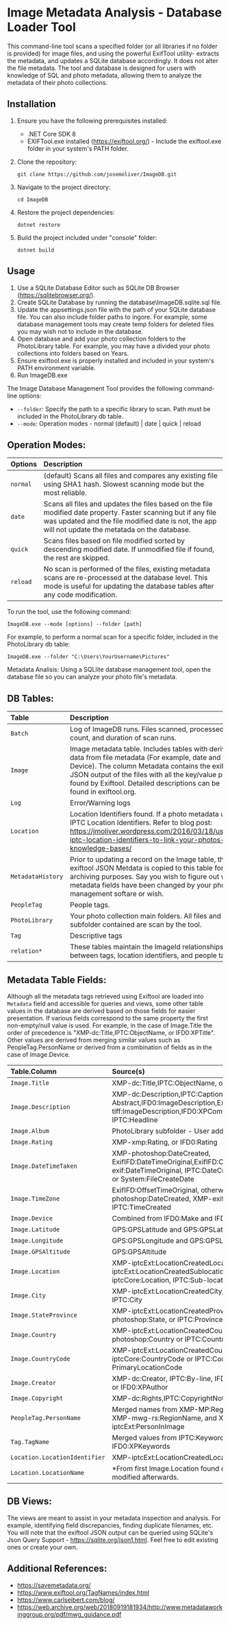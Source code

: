 # Image Metadata Analysis - Database Loader Tool
This command-line tool scans a specified folder (or all libraries if no folder is provided) for image files, and using the powerful ExifTool utility- extracts the metadata, and updates a SQLite database accordingly. It does not alter the file metadata. The tool and database is designed for users with knowledge of SQL and photo metadata, allowing them to analyze the metadata of their photo collections.

## Installation

1. Ensure you have the following prerequisites installed:
   - .NET Core SDK 8
   - EXIFTool.exe installed (https://exiftool.org/) - Include the exiftool.exe folder in your system's PATH folder.

2. Clone the repository:
   ```
   git clone https://github.com/josemoliver/ImageDB.git
   ```

3. Navigate to the project directory:
   ```
   cd ImageDB
   ```

4. Restore the project dependencies:
   ```
   dotnet restore
   ```

5. Build the project included under "console" folder:
   ```
   dotnet build
   ```

## Usage

1. Use a SQLite Database Editor such as SQLite DB Browser (https://sqlitebrowser.org/). 
2. Create SQLite Database by running the database\ImageDB.sqlite.sql file.
3. Update the appsettings.json file with the path of your SQLite database file. You can also include folder paths to ingore. For example, some database management tools may create temp folders for deleted files you may wish not to include in the database. 
4. Open database and add your photo collection folders to the PhotoLibrary table. For example, you may have a divided your photo collections into folders based on Years.
5. Ensure exiftool.exe is properly installed and included in your system's PATH environment variable.
6. Run ImageDB.exe


The Image Database Management Tool provides the following command-line options:

- `--folder`: Specify the path to a specific library to scan. Path must be included in the PhotoLibrary db table.
- `--mode`: Operation modes - normal (default) | date | quick | reload

## Operation Modes:

| Options         | Description                                             |
| :------------     | :--------------------------------------------------------- | 
| `normal`     | (default) Scans all files and compares any existing file using SHA1 hash. Slowest scanning mode but the most reliable.|
| `date`       | Scans all files and updates the files based on the file modified date property. Faster scanning but if any file was updated and the file modified date is not, the app will not update the metatada on the database. |
|  `quick` | Scans files based on file modified sorted by descending modified date. If unmodified file if found, the rest are skipped. |
|  `reload` |No scan is performed of the files, existing metadata scans are re-processed at the database level. This mode is useful for updating  the database tables after any code modification. |


To run the tool, use the following command:

```
ImageDB.exe --mode [options] --folder [path]
```

For example, to perform a normal scan for a specific folder, included in the PhotoLibrary db table:

```
ImageDB.exe --folder "C:\Users\YourUsername\Pictures"
```

Metadata Analisis:
Using a SQLlite database management tool, open the database file so you can analyze your photo file's metadata.

## DB Tables:

| Table            | Description                                             |
| :------------     | :--------------------------------------------------------- | 
| `Batch`     | Log of ImageDB runs. Files scanned, processed count, and duration of scan runs. |
| `Image`    | Image metadata table. Includes tables with derived data from file metadata (For example, date and Device). The column Metadata contains the exiftool JSON output of the files with all the key/value pairs found by Exiftool. Detailed descriptions can be found in exiftool.org. |
| `Log`  |  Error/Warning logs |
| `Location`          | Location Identifiers found. If a photo metadata uses IPTC Location Identifiers. Refer to blog post: https://jmoliver.wordpress.com/2016/03/18/using-iptc-location-identifiers-to-link-your-photos-to-knowledge-bases/ |
| `MetadataHistory`          | Prior to updating a record on the Image table, the exiftool JSON Metdata is copied to this table for archiving purposes. Say you wish to figure out what metadata fields have been changed by your photo management softare or wish. |
| `PeopleTag`  |  People tags. |
| `PhotoLibrary`  |  Your photo collection main folders. All files and subfolder contained are scan by the tool. |
| `Tag`  |  Descriptive tags |
| `relation*`  | These tables maintain the ImageId relationships between tags, location identifiers, and people tags. |


## Metadata Table Fields:
Although all the metadata tags retrieved using Exiftool are loaded into `Metadata` field and accessible for queries and views, some other table values in the database are derived based on those fields for easier presentation. If various fields correspond to the same property the first non-empty/null value is used. For example, in the case of Image.Title the order of precedence is "XMP-dc:Title,IPTC:ObjectName, or IFD0:XPTitle". Other values are derived from merging similar values such as PeopleTag.PersonName or derived from a combination of fields as in the case of Image.Device.

| Table.Column            | Source(s)                            |
| :------------     | :--------------------------------------------------------- | 
| `Image.Title`     | XMP-dc:Title,IPTC:ObjectName, or IFD0:XPTitle  |
| `Image.Description`     | XMP-dc:Description,IPTC:Caption-Abstract,IFD0:ImageDescription,ExifIFD:UserComment,XMP-tiff:ImageDescription,IFD0:XPComment,IFD0:XPSubject, or IPTC:Headline |
| `Image.Album`     | PhotoLibrary subfolder - User added |
| `Image.Rating`     | XMP-xmp:Rating, or IFD0:Rating |
| `Image.DateTimeTaken`     | XMP-photoshop:DateCreated, ExifIFD:DateTimeOriginal,ExifIFD:CreateDate,XMP-exif:DateTimeOriginal, IPTC:DateCreated+IPTC:TimeCreated, or System:FileCreateDate |
| `Image.TimeZone`     | ExifIFD:OffsetTimeOriginal, otherwise obtained from XMP-photoshop:DateCreated, XMP-exif:DateTimeOriginal,or IPTC:TimeCreated   |
| `Image.Device`     | Combined from IFD0:Make and IFD0:Model |
| `Image.Latitude`     | GPS:GPSLatitude and GPS:GPSLatitudeRef |
| `Image.Longitude`     | GPS:GPSLongitude and GPS:GPSLongitudeRef|
| `Image.GPSAltitude`     | GPS:GPSAltitude |
| `Image.Location`     | XMP-iptcExt:LocationCreatedLocation, XMP-iptcExt:LocationCreatedSublocation, or XMP-iptcCore:Location, IPTC:Sub-location  |
| `Image.City`     | XMP-iptcExt:LocationCreatedCity, XMP-photoshop:City, or IPTC:City |
| `Image.StateProvince`     | XMP-iptcExt:LocationCreatedProvinceState, XMP-photoshop:State, or IPTC:Province-State  |
| `Image.Country`     | XMP-iptcExt:LocationCreatedCountryName, XMP-photoshop:Country or IPTC:Country-PrimaryLocationName |
| `Image.CountryCode`     | XMP-iptcExt:LocationCreatedCountryCode, XMP-iptcCore:CountryCode or IPTC:Country-PrimaryLocationCode  |
| `Image.Creator`     | XMP-dc:Creator, IPTC:By-line, IFD0:Artist, XMP-tiff:Artist, or IFD0:XPAuthor |
| `Image.Copyright`     | XMP-dc:Rights,IPTC:CopyrightNotice, or IFD0:Copyright  |
| `PeopleTag.PersonName`     | Merged names from XMP-MP:RegionPersonDisplayName, XMP-mwg-rs:RegionName, and XMP-iptcExt:PersonInImage  |
| `Tag.TagName`     | Merged values from IPTC:Keywords, XMP-dc:Subject, and IFD0:XPKeywords  |
| `Location.LocationIdentifier`     | XMP-iptcExt:LocationCreatedLocationId |
| `Location.LocationName`     | *From first Image.Location found during scan, can be modified afterwards.  |

## DB Views:
The views are meant to assist in your metadata inspection and analysis. For example, identifying field discrepancies, finding duplicate filenames, etc. You will note that the exiftool JSON output can be queried using SQLite's Json Query Support - https://sqlite.org/json1.html. Feel free to edit existing ones or create your own.

## Additional References:
- https://savemetadata.org/
- https://www.exiftool.org/TagNames/index.html
- https://www.carlseibert.com/blog/
- https://web.archive.org/web/20180919181934/http://www.metadataworkinggroup.org/pdf/mwg_guidance.pdf



